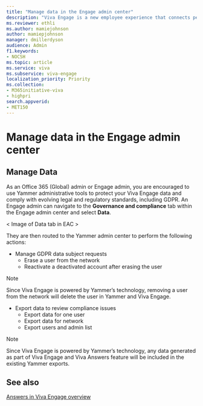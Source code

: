 ```yaml
---
title: "Manage data in the Engage admin center"
description: "Viva Engage is a new employee experience that connects people across the company—wherever and whenever they work—so that everyone is included and engaged."
ms.reviewer: ethli
ms.author: mamiejohnson
author: mamiepjohnson
manager: dmillerdyson
audience: Admin
f1.keywords:
- NOCSH
ms.topic: article
ms.service: viva
ms.subservice: viva-engage
localization_priority: Priority
ms.collection:  
- M365initiative-viva
- highpri
search.appverid:
- MET150
---
```


# Manage data in the Engage admin center

## Manage Data 
As an Office 365 (Global) admin or Engage admin, you are encouraged to use Yammer administrative tools to protect your Viva Engage data and comply with evolving legal and regulatory standards, including GDPR. An Engage admin can navigate to the **Governance and compliance** tab within the Engage admin center and select **Data**. 

< Image of Data tab in EAC >

They are then routed to the Yammer admin center to perform the following actions:

- Manage GDPR data subject requests 
    - Erase a user from the network 
    - Reactivate a deactivated account after erasing the user 

>[!NOTE]
> Since Viva Engage is powered by Yammer’s technology, removing a user from the network will delete the user in Yammer and Viva Engage. 

- Export data to review compliance issues 
    - Export data for one user 
    - Export data for network 
    - Export users and admin list 

>[!NOTE]
> Since Viva Engage is powered by Yammer’s technology, any data generated as part of Viva Engage and Viva Answers feature will be included in the existing Yammer exports.

## See also 
[Answers in Viva Engage overview](https://support.microsoft.com/en-us/topic/getting-started-with-microsoft-viva-engage-729f9fce-3aa6-4478-888c-a1543918c284)
